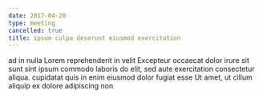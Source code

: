 ```yaml
---
date: 2017-04-20
type: meeting
cancelled: true
title: ipsum culpa deserunt eiusmod exercitation
---
```

ad in nulla Lorem reprehenderit in velit Excepteur occaecat dolor irure sit sunt sint ipsum commodo laboris do elit, sed aute exercitation consectetur aliqua. cupidatat quis in enim eiusmod dolor fugiat esse Ut amet, ut cillum aliquip ex dolore adipiscing non